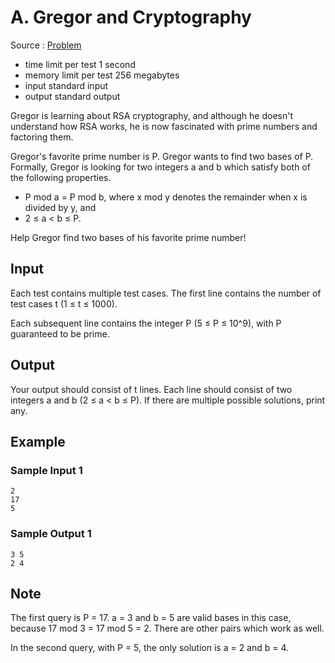 # A. Gregor and Cryptography

Source : [Problem](https://codeforces.com/problemset/problem/1549/A)

- time limit per test 1 second
- memory limit per test 256 megabytes
- input standard input
- output standard output

Gregor is learning about RSA cryptography, and although he doesn't understand how RSA works, he is now fascinated with prime numbers and factoring them.

Gregor's favorite prime number is P. Gregor wants to find two bases of P. Formally, Gregor is looking for two integers a and b which satisfy both of the following properties.

- P mod a = P mod b, where x mod y denotes the remainder when x is divided by y, and
- 2 ≤ a < b ≤ P.

Help Gregor find two bases of his favorite prime number!

## Input

Each test contains multiple test cases. The first line contains the number of test cases t (1 ≤ t ≤ 1000).

Each subsequent line contains the integer P (5 ≤ P ≤ 10^9), with P
guaranteed to be prime.

## Output

Your output should consist of t
lines. Each line should consist of two integers a
and b (2 ≤ a < b ≤ P). If there are multiple possible solutions, print any.

## Example

### Sample Input 1

    2
    17
    5

### Sample Output 1

    3 5
    2 4

## Note

The first query is P = 17. a = 3 and b = 5 are valid bases in this case, because 17 mod 3 = 17 mod 5 = 2. There are other pairs which work as well.

In the second query, with P = 5, the only solution is a = 2 and b = 4.
